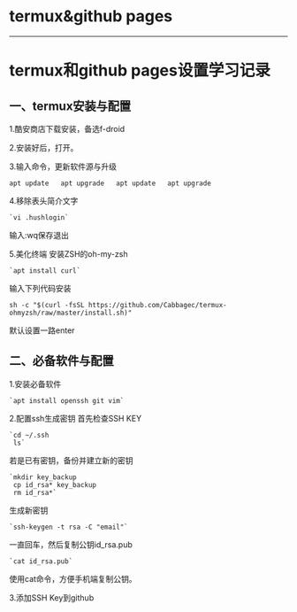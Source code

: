 # termux&github pages

--------
# termux和github pages设置学习记录

## 一、termux安装与配置

1.酷安商店下载安装，备选f-droid

2.安装好后，打开。

3.输入命令，更新软件源与升级

`apt update  
 apt upgrade  
 apt update  
 apt upgrade`

4.移除表头简介文字

	`vi .hushlogin`

输入:wq保存退出

5.美化终端
安装ZSH的oh-my-zsh

	`apt install curl`

输入下列代码安装

`sh -c "$(curl -fsSL https://github.com/Cabbagec/termux-ohmyzsh/raw/master/install.sh)"`

默认设置一路enter

## 二、必备软件与配置

1.安装必备软件

	`apt install openssh git vim`

2.配置ssh生成密钥
首先检查SSH KEY

	`cd ~/.ssh
	 ls`

若是已有密钥，备份并建立新的密钥

	`mkdir key_backup
	 cp id_rsa* key_backup
	 rm id_rsa*`
生成新密钥

	`ssh-keygen -t rsa -C "email"`

一直回车，然后复制公钥id\_rsa.pub

	`cat id_rsa.pub`

使用cat命令，方便手机端复制公钥。

3.添加SSH Key到github


